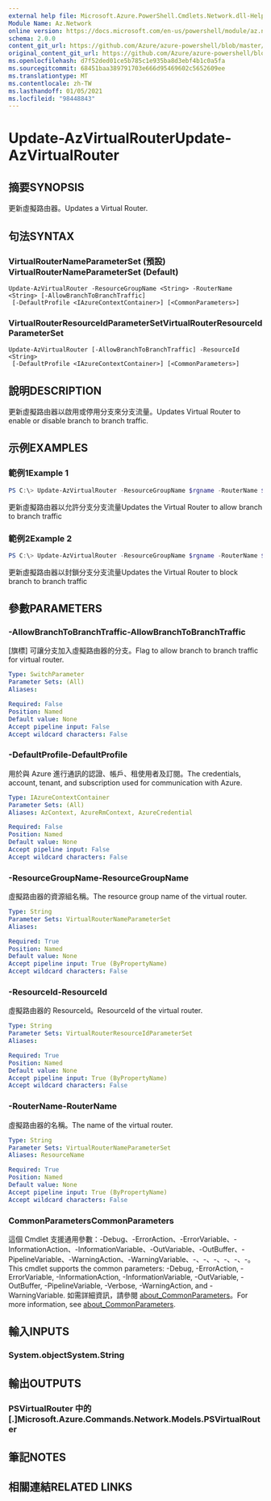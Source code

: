 ```yaml
---
external help file: Microsoft.Azure.PowerShell.Cmdlets.Network.dll-Help.xml
Module Name: Az.Network
online version: https://docs.microsoft.com/en-us/powershell/module/az.network/update-azvirtualrouter
schema: 2.0.0
content_git_url: https://github.com/Azure/azure-powershell/blob/master/src/Network/Network/help/Update-AzVirtualRouter.md
original_content_git_url: https://github.com/Azure/azure-powershell/blob/master/src/Network/Network/help/Update-AzVirtualRouter.md
ms.openlocfilehash: d7f52ded01ce5b785c1e935ba8d3ebf4b1c0a5fa
ms.sourcegitcommit: 68451baa389791703e666d95469602c5652609ee
ms.translationtype: MT
ms.contentlocale: zh-TW
ms.lasthandoff: 01/05/2021
ms.locfileid: "98448843"
---
```

# <span data-ttu-id="1c136-101">Update-AzVirtualRouter</span><span class="sxs-lookup"><span data-stu-id="1c136-101">Update-AzVirtualRouter</span></span>

## <span data-ttu-id="1c136-102">摘要</span><span class="sxs-lookup"><span data-stu-id="1c136-102">SYNOPSIS</span></span>
<span data-ttu-id="1c136-103">更新虛擬路由器。</span><span class="sxs-lookup"><span data-stu-id="1c136-103">Updates a Virtual Router.</span></span> 

## <span data-ttu-id="1c136-104">句法</span><span class="sxs-lookup"><span data-stu-id="1c136-104">SYNTAX</span></span>

### <span data-ttu-id="1c136-105">VirtualRouterNameParameterSet (預設) </span><span class="sxs-lookup"><span data-stu-id="1c136-105">VirtualRouterNameParameterSet (Default)</span></span>
```
Update-AzVirtualRouter -ResourceGroupName <String> -RouterName <String> [-AllowBranchToBranchTraffic]
 [-DefaultProfile <IAzureContextContainer>] [<CommonParameters>]
```

### <span data-ttu-id="1c136-106">VirtualRouterResourceIdParameterSet</span><span class="sxs-lookup"><span data-stu-id="1c136-106">VirtualRouterResourceIdParameterSet</span></span>
```
Update-AzVirtualRouter [-AllowBranchToBranchTraffic] -ResourceId <String>
 [-DefaultProfile <IAzureContextContainer>] [<CommonParameters>]
```

## <span data-ttu-id="1c136-107">說明</span><span class="sxs-lookup"><span data-stu-id="1c136-107">DESCRIPTION</span></span>
<span data-ttu-id="1c136-108">更新虛擬路由器以啟用或停用分支來分支流量。</span><span class="sxs-lookup"><span data-stu-id="1c136-108">Updates Virtual Router to enable or disable branch to branch traffic.</span></span>

## <span data-ttu-id="1c136-109">示例</span><span class="sxs-lookup"><span data-stu-id="1c136-109">EXAMPLES</span></span>

### <span data-ttu-id="1c136-110">範例1</span><span class="sxs-lookup"><span data-stu-id="1c136-110">Example 1</span></span>
```powershell
PS C:\> Update-AzVirtualRouter -ResourceGroupName $rgname -RouterName $virtualRouterName -AllowBranchToBranchTraffic
```

<span data-ttu-id="1c136-111">更新虛擬路由器以允許分支分支流量</span><span class="sxs-lookup"><span data-stu-id="1c136-111">Updates the Virtual Router to allow branch to branch traffic</span></span>

### <span data-ttu-id="1c136-112">範例2</span><span class="sxs-lookup"><span data-stu-id="1c136-112">Example 2</span></span>
```powershell
PS C:\> Update-AzVirtualRouter -ResourceGroupName $rgname -RouterName $virtualRouterName
```

<span data-ttu-id="1c136-113">更新虛擬路由器以封鎖分支分支流量</span><span class="sxs-lookup"><span data-stu-id="1c136-113">Updates the Virtual Router to block branch to branch traffic</span></span>

## <span data-ttu-id="1c136-114">參數</span><span class="sxs-lookup"><span data-stu-id="1c136-114">PARAMETERS</span></span>

### <span data-ttu-id="1c136-115">-AllowBranchToBranchTraffic</span><span class="sxs-lookup"><span data-stu-id="1c136-115">-AllowBranchToBranchTraffic</span></span>
<span data-ttu-id="1c136-116">[旗標] 可讓分支加入虛擬路由器的分支。</span><span class="sxs-lookup"><span data-stu-id="1c136-116">Flag to allow branch to branch traffic for virtual router.</span></span>

```yaml
Type: SwitchParameter
Parameter Sets: (All)
Aliases:

Required: False
Position: Named
Default value: None
Accept pipeline input: False
Accept wildcard characters: False
```

### <span data-ttu-id="1c136-117">-DefaultProfile</span><span class="sxs-lookup"><span data-stu-id="1c136-117">-DefaultProfile</span></span>
<span data-ttu-id="1c136-118">用於與 Azure 進行通訊的認證、帳戶、租使用者及訂閱。</span><span class="sxs-lookup"><span data-stu-id="1c136-118">The credentials, account, tenant, and subscription used for communication with Azure.</span></span>

```yaml
Type: IAzureContextContainer
Parameter Sets: (All)
Aliases: AzContext, AzureRmContext, AzureCredential

Required: False
Position: Named
Default value: None
Accept pipeline input: False
Accept wildcard characters: False
```

### <span data-ttu-id="1c136-119">-ResourceGroupName</span><span class="sxs-lookup"><span data-stu-id="1c136-119">-ResourceGroupName</span></span>
<span data-ttu-id="1c136-120">虛擬路由器的資源組名稱。</span><span class="sxs-lookup"><span data-stu-id="1c136-120">The resource group name of the virtual router.</span></span>

```yaml
Type: String
Parameter Sets: VirtualRouterNameParameterSet
Aliases:

Required: True
Position: Named
Default value: None
Accept pipeline input: True (ByPropertyName)
Accept wildcard characters: False
```

### <span data-ttu-id="1c136-121">-ResourceId</span><span class="sxs-lookup"><span data-stu-id="1c136-121">-ResourceId</span></span>
<span data-ttu-id="1c136-122">虛擬路由器的 ResourceId。</span><span class="sxs-lookup"><span data-stu-id="1c136-122">ResourceId of the virtual router.</span></span>

```yaml
Type: String
Parameter Sets: VirtualRouterResourceIdParameterSet
Aliases:

Required: True
Position: Named
Default value: None
Accept pipeline input: True (ByPropertyName)
Accept wildcard characters: False
```

### <span data-ttu-id="1c136-123">-RouterName</span><span class="sxs-lookup"><span data-stu-id="1c136-123">-RouterName</span></span>
<span data-ttu-id="1c136-124">虛擬路由器的名稱。</span><span class="sxs-lookup"><span data-stu-id="1c136-124">The name of the virtual router.</span></span>

```yaml
Type: String
Parameter Sets: VirtualRouterNameParameterSet
Aliases: ResourceName

Required: True
Position: Named
Default value: None
Accept pipeline input: True (ByPropertyName)
Accept wildcard characters: False
```

### <span data-ttu-id="1c136-125">CommonParameters</span><span class="sxs-lookup"><span data-stu-id="1c136-125">CommonParameters</span></span>
<span data-ttu-id="1c136-126">這個 Cmdlet 支援通用參數：-Debug、-ErrorAction、-ErrorVariable、-InformationAction、-InformationVariable、-OutVariable、-OutBuffer、-PipelineVariable、-WarningAction、-WarningVariable、-、-、-、-、-、-。</span><span class="sxs-lookup"><span data-stu-id="1c136-126">This cmdlet supports the common parameters: -Debug, -ErrorAction, -ErrorVariable, -InformationAction, -InformationVariable, -OutVariable, -OutBuffer, -PipelineVariable, -Verbose, -WarningAction, and -WarningVariable.</span></span> <span data-ttu-id="1c136-127">如需詳細資訊，請參閱 [about_CommonParameters](http://go.microsoft.com/fwlink/?LinkID=113216)。</span><span class="sxs-lookup"><span data-stu-id="1c136-127">For more information, see [about_CommonParameters](http://go.microsoft.com/fwlink/?LinkID=113216).</span></span>

## <span data-ttu-id="1c136-128">輸入</span><span class="sxs-lookup"><span data-stu-id="1c136-128">INPUTS</span></span>

### <span data-ttu-id="1c136-129">System.object</span><span class="sxs-lookup"><span data-stu-id="1c136-129">System.String</span></span>

## <span data-ttu-id="1c136-130">輸出</span><span class="sxs-lookup"><span data-stu-id="1c136-130">OUTPUTS</span></span>

### <span data-ttu-id="1c136-131">PSVirtualRouter 中的 [.]</span><span class="sxs-lookup"><span data-stu-id="1c136-131">Microsoft.Azure.Commands.Network.Models.PSVirtualRouter</span></span>

## <span data-ttu-id="1c136-132">筆記</span><span class="sxs-lookup"><span data-stu-id="1c136-132">NOTES</span></span>

## <span data-ttu-id="1c136-133">相關連結</span><span class="sxs-lookup"><span data-stu-id="1c136-133">RELATED LINKS</span></span>
